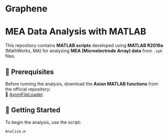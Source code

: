 # Graphene

# MEA Data Analysis with MATLAB

This repository contains **MATLAB scripts** developed using **MATLAB R2016a** (MathWorks, MA) for analyzing **MEA (Microelectrode Array) data** from `.spk` files.

## 📌 Prerequisites  
Before running the analysis, download the **Axion MATLAB functions** from the official repository:  
🔗 [AxionFileLoader](https://github.com/axionbio/AxionFileLoader).

## 🚀 Getting Started  
To begin the analysis, use the script:  
```matlab
Analise.m
